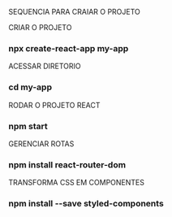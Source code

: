 SEQUENCIA PARA CRAIAR O PROJETO

CRIAR O PROJETO
### npx create-react-app my-app

ACESSAR DIRETORIO

### cd my-app

RODAR O PROJETO REACT

### npm start

GERENCIAR ROTAS

### npm install react-router-dom

TRANSFORMA CSS EM COMPONENTES

### npm install --save styled-components
